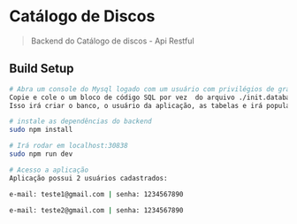# Catálogo de Discos

> Backend do Catálogo de discos - Api Restful

## Build Setup

``` bash
# Abra um console do Mysql logado com um usuário com privilégios de grant
Copie e cole o um bloco de código SQL por vez  do arquivo ./init.database.sql
Isso irá criar o banco, o usuário da aplicação, as tabelas e irá populá-las.

# instale as dependências do backend
sudo npm install

# Irá rodar em localhost:30838
sudo npm run dev

# Acesso a aplicação
Aplicação possui 2 usuários cadastrados:

e-mail: teste1@gmail.com | senha: 1234567890

e-mail: teste2@gmail.com | senha: 1234567890

```

